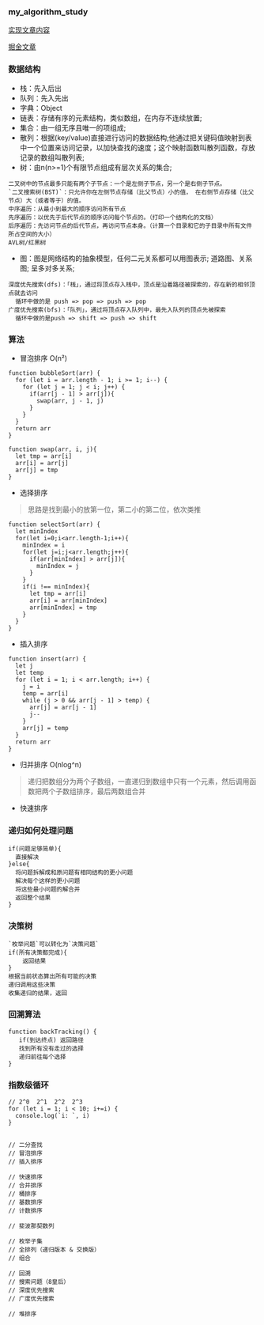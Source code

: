 ### my_algorithm_study

[实现文章内容](http://www.jianshu.com/p/7e6589306a27)

[掘金文章](https://juejin.im/post/594dfe795188250d725a220a)

### 数据结构

* 栈：先入后出
* 队列：先入先出
* 字典：Object
* 链表：存储有序的元素结构，类似数组，在内存不连续放置;
* 集合：由一组无序且唯一的项组成;
* 散列：根据(key/value)直接进行访问的数据结构;他通过把关键码值映射到表中一个位置来访问记录，以加快查找的速度；这个映射函数叫散列函数，存放记录的数组叫散列表;
* 树：由n(n>=1)个有限节点组成有层次关系的集合;
```
二叉树中的节点最多只能有两个子节点：一个是左侧子节点，另一个是右侧子节点。
`二叉搜索树(BST)`：只允许你在左侧节点存储（比父节点）小的值， 在右侧节点存储（比父节点）大（或者等于）的值。
中序遍历：从最小到最大的顺序访问所有节点
先序遍历：以优先于后代节点的顺序访问每个节点的。（打印一个结构化的文档）
后序遍历：先访问节点的后代节点，再访问节点本身。（计算一个目录和它的子目录中所有文件所占空间的大小）
AVL树/红黑树
```
* 图：图是网络结构的抽象模型，任何二元关系都可以用图表示; 道路图、关系图; 呈多对多关系;

```
深度优先搜索(dfs)：「桟」，通过将顶点存入桟中，顶点是沿着路径被探索的，存在新的相邻顶点就去访问
  循环中做的是 push => pop => push => pop
广度优先搜索(bfs)：「队列」，通过将顶点存入队列中，最先入队列的顶点先被探索
  循环中做的是push => shift => push => shift
```

### 算法

- 冒泡排序 O(n²)

```
function bubbleSort(arr) {
  for (let i = arr.length - 1; i >= 1; i--) {
    for (let j = 1; j < i; j++) {
      if(arr[j - 1] > arr[j]){
        swap(arr, j - 1, j)
      }
    }
  }
  return arr
}

function swap(arr, i, j){
  let tmp = arr[i]
  arr[i] = arr[j]
  arr[j] = tmp
}
```

- 选择排序 
> 思路是找到最小的放第一位，第二小的第二位，依次类推

```
function selectSort(arr) {
  let minIndex
  for(let i=0;i<arr.length-1;i++){
    minIndex = i
    for(let j=i;j<arr.length;j++){
      if(arr[minIndex] > arr[j]){
        minIndex = j
      }
    }
    if(i !== minIndex){
      let tmp = arr[i]
      arr[i] = arr[minIndex]
      arr[minIndex] = tmp
    }
  }
}
```

- 插入排序
> 
```
function insert(arr) {
  let j
  let temp
  for (let i = 1; i < arr.length; i++) {
    j = i
    temp = arr[i]
    while (j > 0 && arr[j - 1] > temp) {
      arr[j] = arr[j - 1]
      j--
    } 
    arr[j] = temp
  }
  return arr
}
```

- 归并排序 O(nlog^n)
> 递归把数组分为两个子数组，一直递归到数组中只有一个元素，然后调用函数把两个子数组排序，最后两数组合并

- 快速排序

> 



### 递归如何处理问题
```
if(问题足够简单){
  直接解决
}else{
  将问题拆解成和原问题有相同结构的更小问题
  解决每个这样的更小问题
  将这些最小问题的解合并
  返回整个结果
}
```

### 决策树

```
`枚举问题`可以转化为`决策问题`
if(所有决策都完成){
    返回结果
}
根据当前状态算出所有可能的决策
递归调用这些决策
收集递归的结果，返回
```

### 回溯算法
``` 
function backTracking() {
   if(到达终点) 返回路径
   找到所有没有走过的选择
   递归前往每个选择
}
```

### 指数级循环

```
// 2^0  2^1  2^2  2^3
for (let i = 1; i < 10; i+=i) {
  console.log(`i: `, i)
}
```


```

// 二分查找
// 冒泡排序
// 插入排序

// 快速排序
// 合并排序
// 桶排序
// 基数排序
// 计数排序

// 斐波那契数列

// 枚举子集
// 全排列（递归版本 & 交换版）
// 组合

// 回溯
// 搜索问题（8皇后）
// 深度优先搜索
// 广度优先搜索

// 堆排序

```




